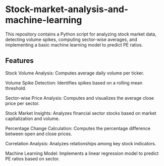 # Stock-market-analysis-and-machine-learning
This repository contains a Python script for analyzing stock market data, detecting volume spikes, computing sector-wise averages, and implementing a basic machine learning model to predict PE ratios.

## Features

Stock Volume Analysis: Computes average daily volume per ticker.

Volume Spike Detection: Identifies spikes based on a rolling mean threshold.

Sector-wise Price Analysis: Computes and visualizes the average close price per sector.

Stock Market Insights: Analyzes financial sector stocks based on market capitalization and volume.

Percentage Change Calculation: Computes the percentage difference between open and close prices.

Correlation Analysis: Analyzes relationships among key stock indicators.

Machine Learning Model: Implements a linear regression model to predict PE ratios based on sector.
